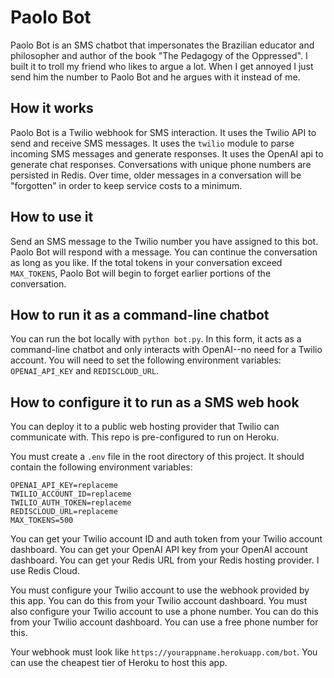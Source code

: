 # Paolo Bot

Paolo Bot is an SMS chatbot that impersonates the Brazilian educator and philosopher and author of the book "The Pedagogy of the Oppressed". I built it to troll my friend who likes to argue a lot. When I get annoyed I just send him the number to Paolo Bot and he argues with it instead of me.

## How it works

Paolo Bot is a Twilio webhook for SMS interaction. It uses the Twilio API to send and receive SMS messages. It uses the `twilio` module to parse incoming SMS messages and generate responses. It uses the OpenAI api to generate chat responses. Conversations with unique phone numbers are persisted in Redis. Over time, older messages in a conversation will be "forgotten" in order to keep service costs to a minimum.

## How to use it

Send an SMS message to the Twilio number you have assigned to this bot. Paolo Bot will respond with a message. You can continue the conversation as long as you like. If the total tokens in your conversation exceed `MAX_TOKENS`, Paolo Bot will begin to forget earlier portions of the conversation.

## How to run it as a command-line chatbot

You can run the bot locally with `python bot.py`. In this form, it acts as a command-line chatbot and only interacts with OpenAI--no need for a Twilio account. You will need to set the following environment variables: `OPENAI_API_KEY` and `REDISCLOUD_URL`.

## How to configure it to run as a SMS web hook

You can deploy it to a public web hosting provider that Twilio can communicate with. This repo is pre-configured to run on Heroku.

You must create a `.env` file in the root directory of this project. It should contain the following environment variables:

```
OPENAI_API_KEY=replaceme
TWILIO_ACCOUNT_ID=replaceme
TWILIO_AUTH_TOKEN=replaceme
REDISCLOUD_URL=replaceme
MAX_TOKENS=500
```

You can get your Twilio account ID and auth token from your Twilio account dashboard. You can get your OpenAI API key from your OpenAI account dashboard. You can get your Redis URL from your Redis hosting provider. I use Redis Cloud.

You must configure your Twilio account to use the webhook provided by this app. You can do this from your Twilio account dashboard. You must also configure your Twilio account to use a phone number. You can do this from your Twilio account dashboard. You can use a free phone number for this.

Your webhook must look like `https://yourappname.herokuapp.com/bot`. You can use the cheapest tier of Heroku to host this app.

